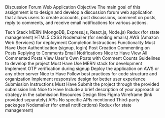 Discussion Forum Web Application
Objective
The main goal of this assignment is to design and develop a discussion forum web application that allows users to create accounts, post discussions, comment on posts, reply to comments, and receive email notifications for various actions.

Tech Stack
MERN (MongoDB, Express.js, React.js, Node.js)
Redux (for state management)
HTML5
CSS3
Nodemailer (for sending emails)
AWS (Amazon Web Services) for deployment
Completion Instructions
Functionality
Must Have
User Authentication (signup, login)
Post Creation
Commenting on Posts
Replying to Comments
Email Notifications
Nice to Have
View All Commented Posts
View User's Own Posts with Comment Counts
Guidelines to develop the project
Must Have
Use MERN stack for development
Implement OTP verification during signup
Deploy the application on AWS or any other server
Nice to Have
Follow best practices for code structure and organization
Implement responsive design for better user experience
Submission Instructions
Must Have
Submit the project through the provided submission link
Nice to Have
Include a brief description of your approach or strategy in the submission
Resources
Design files
Figma Wireframe (link provided separately)
APIs
No specific APIs mentioned
Third-party packages
Nodemailer (for email notifications)
Redux (for state management)